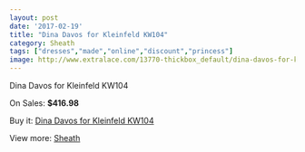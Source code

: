```yaml
---
layout: post
date: '2017-02-19'
title: "Dina Davos for Kleinfeld KW104"
category: Sheath
tags: ["dresses","made","online","discount","princess"]
image: http://www.extralace.com/13770-thickbox_default/dina-davos-for-kleinfeld-kw104.jpg
---
```

Dina Davos for Kleinfeld KW104

On Sales: **$416.98**
<a href="https://www.extralace.com/sheath/6533-dina-davos-for-kleinfeld-kw104.html"><amp-img layout="responsive" width="600" height="600" src="//www.extralace.com/13770-thickbox_default/dina-davos-for-kleinfeld-kw104.jpg" alt="Dina Davos for Kleinfeld KW104 0" /></a>

Buy it: [Dina Davos for Kleinfeld KW104](https://www.extralace.com/sheath/6533-dina-davos-for-kleinfeld-kw104.html "Dina Davos for Kleinfeld KW104")

View more: [Sheath](https://www.extralace.com/7-sheath "Sheath")